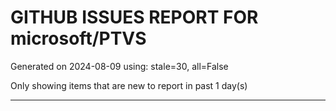 
# GITHUB ISSUES REPORT FOR microsoft/PTVS


Generated on 2024-08-09 using: stale=30, all=False


Only showing items that are new to report in past 1 day(s)


---










